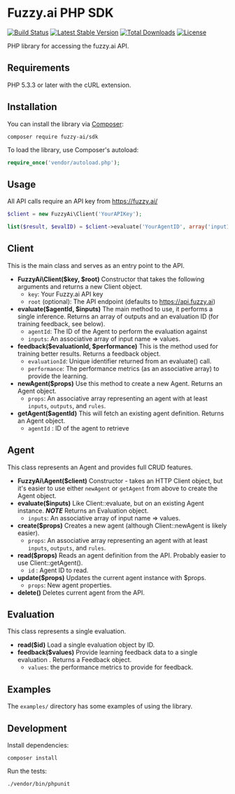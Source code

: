 # Fuzzy.ai PHP SDK

[![Build Status](https://travis-ci.org/fuzzy-ai/fuzzy.ai-php.svg?branch=master)](https://travis-ci.org/fuzzy-ai/fuzzy.ai-php)
[![Latest Stable Version](https://poser.pugx.org/fuzzy-ai/sdk/v/stable.svg)](https://packagist.org/packages/fuzzy-ai/sdk)
[![Total Downloads](https://poser.pugx.org/fuzzy-ai/sdk/downloads.svg)](https://packagist.org/packages/fuzzy-ai/sdk)
[![License](https://poser.pugx.org/fuzzy-ai/sdk/license.svg)](https://packagist.org/packages/fuzzy-ai/sdk)

PHP library for accessing the fuzzy.ai API.

## Requirements

PHP 5.3.3 or later with the cURL extension.

## Installation

You can install the library via [Composer](http://getcomposer.org/):

    composer require fuzzy-ai/sdk

To load the library, use Composer's autoload:

```php
require_once('vendor/autoload.php');
```

## Usage

All API calls require an API key from https://fuzzy.ai/

```php
$client = new FuzzyAi\Client('YourAPIKey');

list($result, $evalID) = $client->evaluate('YourAgentID', array('input1' => 42));
```

## Client

This is the main class and serves as an entry point to the API.

  * **FuzzyAi\Client($key, $root)** Constructor that takes the following arguments and returns a new Client object.
    * `key`: Your Fuzzy.ai API key
    * `root` (optional): The API endpoint (defaults to https://api.fuzzy.ai)
  * **evaluate($agentId, $inputs)** The main method to use, it performs a single inference. Returns an array of outputs and an evaluation ID (for training feedback, see below).
    * `agentId`: The ID of the Agent to perform the evaluation against
    * `inputs`: An associative array of input name => values.
  * **feedback($evaluationId, $performance)** This is the method used for training better results. Returns a feedback object.
    * `evaluationId`: Unique identifier returned from an evaluate() call.
    * `performance`: The performance metrics (as an associative array) to provide the learning.
  * **newAgent($props)** Use this method to create a new Agent. Returns an Agent object.
    * `props`: An associative array representing an agent with at least `inputs`, `outputs`, and `rules`.
  * **getAgent($agentId)** This will fetch an existing agent definition. Returns an Agent object.
    * `agentId` : ID of the agent to retrieve

## Agent

This class represents an Agent and provides full CRUD features.
  * **FuzzyAi\Agent($client)** Constructor - takes an HTTP Client object, but it's easier to use either `newAgent` or `getAgent` from above to create the Agent object.
  * **evaluate($inputs)** Like Client::evaluate, but on an existing Agent instance. ***NOTE*** Returns an Evaluation object.
    * `inputs`: An associative array of input name => values.
  * **create($props)** Creates a new agent (although Client::newAgent is likely easier).
    * `props`: An associative array representing an agent with at least `inputs`, `outputs`, and `rules`.
  * **read($props)** Reads an agent definition from the API. Probably easier to use Client::getAgent().
    * `id` : Agent ID to read.
  * **update($props)** Updates the current agent instance with $props.
    * `props`: New agent properties.
  * **delete()** Deletes current agent from the API.

## Evaluation

This class represents a single evaluation.

  * **read($id)** Load a single evaluation object by ID.
  * **feedback($values)** Provide learning feedback data to a single evaluation . Returns a Feedback object.
    * `values`: the performance metrics to provide for feedback.

## Examples

The `examples/` directory has some examples of using the library.

## Development

Install dependencies:

    composer install

Run the tests:

    ./vendor/bin/phpunit
